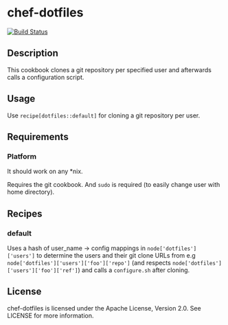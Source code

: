 # chef-dotfiles

[![Build Status](https://travis-ci.org/cmur2/chef-dotfiles.png)](https://travis-ci.org/cmur2/chef-dotfiles)

## Description

This cookbook clones a git repository per specified user and afterwards calls a configuration script.

## Usage

Use `recipe[dotfiles::default]` for cloning a git repository per user.

## Requirements

### Platform

It should work on any *nix.

Requires the git cookbook. And `sudo` is required (to easily change user with home directory).

## Recipes

### default

Uses a hash of user_name -> config mappings in `node['dotfiles']['users']` to determine the users and their git clone URLs from e.g `node['dotfiles']['users']['foo']['repo']` (and respects `node['dotfiles']['users']['foo']['ref']`) and calls a `configure.sh` after cloning.

## License

chef-dotfiles is licensed under the Apache License, Version 2.0. See LICENSE for more information.
